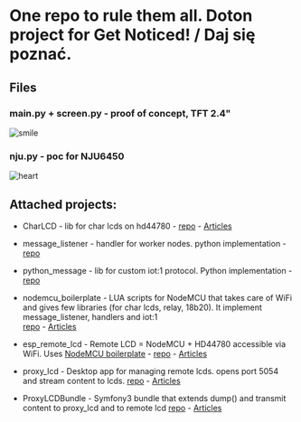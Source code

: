 One repo to rule them all. Doton project for Get Noticed! / Daj się poznać.
===
## Files


### main.py + screen.py - proof of concept, TFT 2.4"
![smile](https://koscis.files.wordpress.com/2017/03/img_20170315_214646.jpg?w=320)

### nju.py - poc for NJU6450

![heart](https://koscis.files.wordpress.com/2017/03/img_20170318_130058.jpg?w=300&h=131)


## Attached projects:
- CharLCD - lib for char lcds on hd44780 - [repo](https://bitbucket.org/kosci/charlcd) - [Articles](https://koscis.wordpress.com/category/charlcd/)

- message_listener - handler for worker nodes. python implementation - [repo](https://github.com/bkosciow/message_listener) 

- python_message - lib for custom iot:1 protocol. Python implementation - [repo](https://github.com/bkosciow/python_iot-1)   

- nodemcu_boilerplate - LUA scripts for NodeMCU that takes care of WiFi and gives few libraries (for char lcds, relay, 18b20). 
It implement message_listener, handlers and iot:1    
[repo](https://github.com/bkosciow/nodemcu_boilerplate) - [Articles](https://koscis.wordpress.com/tag/nodemcu-boilerplate/)

- esp_remote_lcd - Remote LCD = NodeMCU + HD44780 accessible via WiFi. Uses [NodeMCU boilerplate](https://github.com/bkosciow/nodemcu_boilerplate) - 
[repo](https://github.com/bkosciow/esp_remote_lcd) - [Articles](https://koscis.wordpress.com/tag/proxy-lcd/)

- proxy_lcd - Desktop app for managing remote lcds.  opens port 5054 and stream content to lcds. [repo](https://github.com/bkosciow/proxy_lcd) - [Articles](https://koscis.wordpress.com/tag/proxy-lcd/)

- ProxyLCDBundle - Symfony3 bundle that extends dump() and transmit content to proxy_lcd and to remote lcd
[repo](https://github.com/bkosciow/ProxyLCDBundle) - [Articles](https://koscis.wordpress.com/tag/proxy-lcd/)


